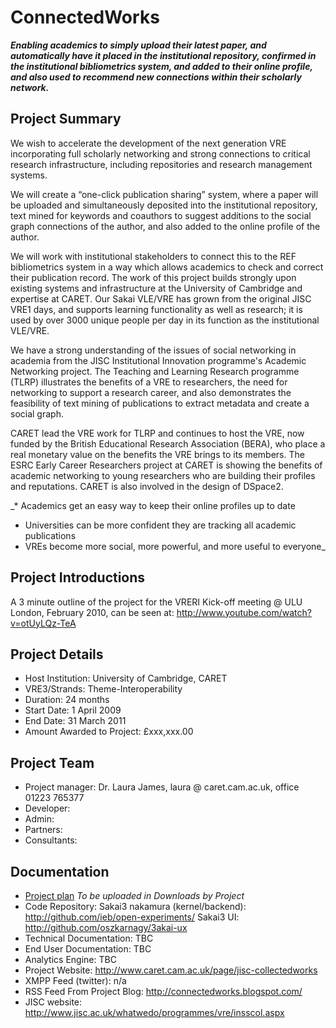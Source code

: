 # ConnectedWorks #
_**Enabling academics to simply upload their latest paper, and automatically have it placed in the institutional repository, confirmed in the institutional bibliometrics system, and added to their online profile, and also used to recommend new connections within their scholarly network.**_

## Project Summary ##
We wish to accelerate the development of the next generation VRE incorporating full scholarly networking and strong connections to critical research infrastructure, including repositories and research management systems.

We will create a “one-click publication sharing” system, where a paper will be uploaded and simultaneously deposited into the institutional repository, text mined for keywords and coauthors to suggest additions to the social graph connections of the author, and also added to the online profile of the author.

We will work with institutional stakeholders to connect this to the REF bibliometrics system in a way which allows academics to check and correct their publication record. The work of this project builds strongly upon existing systems and infrastructure at the University of Cambridge and expertise at CARET. Our Sakai VLE/VRE has grown from the original JISC VRE1 days, and supports learning functionality as well as research; it is used by over 3000 unique people per day in its function as the institutional VLE/VRE.

We have a strong understanding of the issues of social networking in academia from the JISC Institutional Innovation programme's Academic Networking project. The Teaching and Learning Research programme (TLRP) illustrates the benefits of a VRE to researchers, the need for networking to support a research career, and also demonstrates the feasibility of text mining of publications to extract metadata and create a social graph.

CARET lead the VRE work for TLRP and continues to host the VRE, now funded by the British Educational Research Association (BERA), who place a real monetary value on the benefits the VRE brings to its members. The ESRC Early Career Researchers project at CARET is showing the benefits of academic networking to young researchers who are building their profiles and reputations. CARET is also involved in the design of DSpace2.



_* Academics get an easy way to keep their online profiles up to date
  * Universities can be more confident they are tracking all academic publications
  * VREs become more social, more powerful, and more useful to everyone_



## Project Introductions ##
A 3 minute outline of the project for the VRERI Kick-off meeting @ ULU London, February 2010, can be seen at: http://www.youtube.com/watch?v=otUyLQz-TeA

## Project Details ##
  * Host Institution: University of Cambridge, CARET
  * VRE3/Strands: Theme-Interoperability
  * Duration: 24 months
  * Start Date: 1 April 2009
  * End Date: 31 March 2011
  * Amount Awarded to Project: £xxx,xxx.00

## Project Team ##
  * Project manager: Dr. Laura James, laura @ caret.cam.ac.uk, office 01223 765377
  * Developer:
  * Admin:
  * Partners:
  * Consultants:

## Documentation ##
  * [Project plan](http://vreri.googlecode.com/files/XXX) _To be uploaded in Downloads by Project_
  * Code Repository: Sakai3 nakamura (kernel/backend): http://github.com/ieb/open-experiments/  Sakai3 UI: http://github.com/oszkarnagy/3akai-ux
  * Technical Documentation: TBC
  * End User Documentation: TBC
  * Analytics Engine: TBC
  * Project Website: http://www.caret.cam.ac.uk/page/jisc-collectedworks
  * XMPP Feed (twitter): n/a
  * RSS Feed From Project Blog: http://connectedworks.blogspot.com/
  * JISC website: http://www.jisc.ac.uk/whatwedo/programmes/vre/insscol.aspx